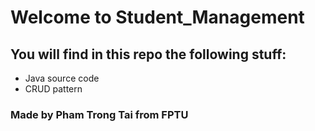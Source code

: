 # Welcome to **Student_Management**

## You will find in this repo the following stuff:
* Java source code 
* CRUD pattern

### Made by Pham Trong Tai from FPTU

